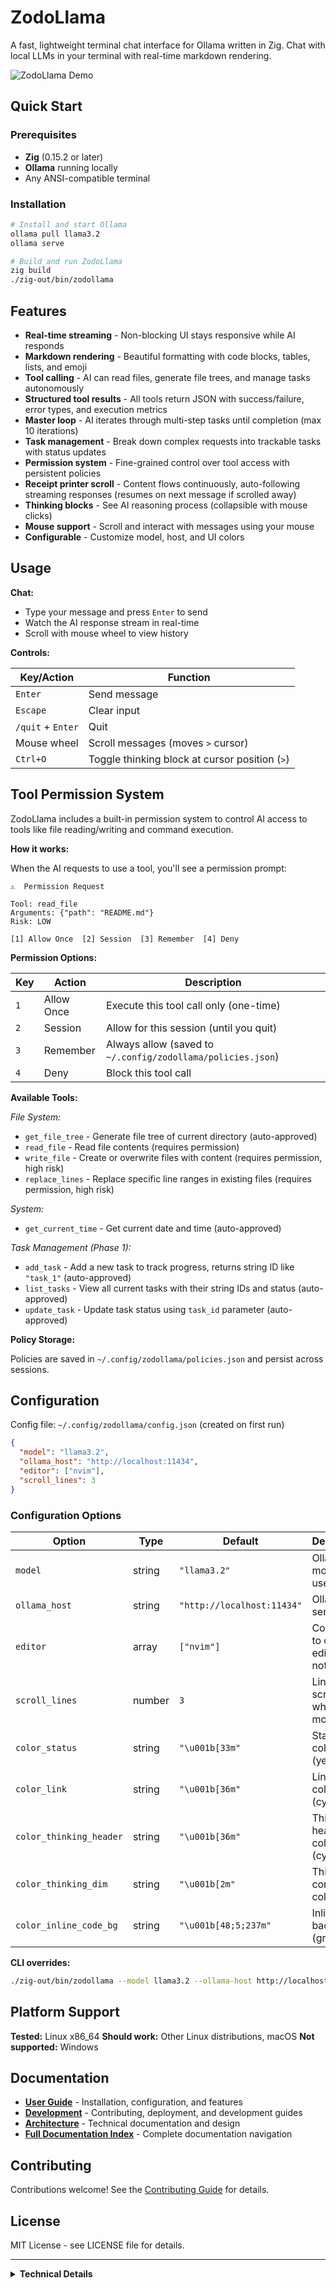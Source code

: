# ZodoLlama

A fast, lightweight terminal chat interface for Ollama written in Zig. Chat with local LLMs in your terminal with real-time markdown rendering.

![ZodoLlama Demo](zodollamademo.gif)

## Quick Start

### Prerequisites

- **Zig** (0.15.2 or later)
- **Ollama** running locally
- Any ANSI-compatible terminal

### Installation

```bash
# Install and start Ollama
ollama pull llama3.2
ollama serve

# Build and run ZodoLlama
zig build
./zig-out/bin/zodollama
```

## Features

- **Real-time streaming** - Non-blocking UI stays responsive while AI responds
- **Markdown rendering** - Beautiful formatting with code blocks, tables, lists, and emoji
- **Tool calling** - AI can read files, generate file trees, and manage tasks autonomously
- **Structured tool results** - All tools return JSON with success/failure, error types, and execution metrics
- **Master loop** - AI iterates through multi-step tasks until completion (max 10 iterations)
- **Task management** - Break down complex requests into trackable tasks with status updates
- **Permission system** - Fine-grained control over tool access with persistent policies
- **Receipt printer scroll** - Content flows continuously, auto-following streaming responses (resumes on next message if scrolled away)
- **Thinking blocks** - See AI reasoning process (collapsible with mouse clicks)
- **Mouse support** - Scroll and interact with messages using your mouse
- **Configurable** - Customize model, host, and UI colors

## Usage

**Chat:**
- Type your message and press `Enter` to send
- Watch the AI response stream in real-time
- Scroll with mouse wheel to view history

**Controls:**

| Key/Action | Function |
|------------|----------|
| `Enter` | Send message |
| `Escape` | Clear input |
| `/quit` + `Enter` | Quit |
| Mouse wheel | Scroll messages (moves `>` cursor) |
| `Ctrl+O` | Toggle thinking block at cursor position (`>`) |

## Tool Permission System

ZodoLlama includes a built-in permission system to control AI access to tools like file reading/writing and command execution.

**How it works:**

When the AI requests to use a tool, you'll see a permission prompt:

```
⚠️  Permission Request

Tool: read_file
Arguments: {"path": "README.md"}
Risk: LOW

[1] Allow Once  [2] Session  [3] Remember  [4] Deny
```

**Permission Options:**

| Key | Action | Description |
|-----|--------|-------------|
| `1` | Allow Once | Execute this tool call only (one-time) |
| `2` | Session | Allow for this session (until you quit) |
| `3` | Remember | Always allow (saved to `~/.config/zodollama/policies.json`) |
| `4` | Deny | Block this tool call |

**Available Tools:**

*File System:*
- `get_file_tree` - Generate file tree of current directory (auto-approved)
- `read_file` - Read file contents (requires permission)
- `write_file` - Create or overwrite files with content (requires permission, high risk)
- `replace_lines` - Replace specific line ranges in existing files (requires permission, high risk)

*System:*
- `get_current_time` - Get current date and time (auto-approved)

*Task Management (Phase 1):*
- `add_task` - Add a new task to track progress, returns string ID like `"task_1"` (auto-approved)
- `list_tasks` - View all current tasks with their string IDs and status (auto-approved)
- `update_task` - Update task status using `task_id` parameter (auto-approved)

**Policy Storage:**

Policies are saved in `~/.config/zodollama/policies.json` and persist across sessions.

## Configuration

Config file: `~/.config/zodollama/config.json` (created on first run)

```json
{
  "model": "llama3.2",
  "ollama_host": "http://localhost:11434",
  "editor": ["nvim"],
  "scroll_lines": 3
}
```

### Configuration Options

| Option | Type | Default | Description |
|--------|------|---------|-------------|
| `model` | string | `"llama3.2"` | Ollama model to use |
| `ollama_host` | string | `"http://localhost:11434"` | Ollama server URL |
| `editor` | array | `["nvim"]` | Command to open editor for notes |
| `scroll_lines` | number | `3` | Lines to scroll per wheel movement |
| `color_status` | string | `"\u001b[33m"` | Status bar color (yellow) |
| `color_link` | string | `"\u001b[36m"` | Link text color (cyan) |
| `color_thinking_header` | string | `"\u001b[36m"` | Thinking header color (cyan) |
| `color_thinking_dim` | string | `"\u001b[2m"` | Thinking content color (dim) |
| `color_inline_code_bg` | string | `"\u001b[48;5;237m"` | Inline code background (grey) |

**CLI overrides:**
```bash
./zig-out/bin/zodollama --model llama3.2 --ollama-host http://localhost:11434
```

## Platform Support

**Tested:** Linux x86_64
**Should work:** Other Linux distributions, macOS
**Not supported:** Windows

## Documentation

- **[User Guide](docs/user-guide/installation.md)** - Installation, configuration, and features
- **[Development](docs/development/)** - Contributing, deployment, and development guides
- **[Architecture](docs/architecture/)** - Technical documentation and design
- **[Full Documentation Index](docs/README.md)** - Complete documentation navigation

## Contributing

Contributions welcome! See the [Contributing Guide](docs/development/contributing.md) for details.

## License

MIT License - see LICENSE file for details.

---

<details>
<summary><strong>Technical Details</strong></summary>

### Architecture

**Core Features:**
- **Multi-threaded streaming** - API calls run in background thread
- **Thread-safe design** - Mutex-protected chunk queue
- **Flicker-free rendering** - Smart viewport management with receipt printer scroll (auto-follows streaming, pauses on manual scroll, resumes on next message)
- **Incremental parsing** - Real-time markdown processing
- **Non-blocking tool execution** - Tools execute automatically during streaming without requiring user input
- **Async permission system** - Non-blocking event-driven permission prompts with state machine tool execution
- **Modular tool system** - Centralized tool definitions in `tools.zig` combining schemas, permissions, and execution
- **Structured tool results** - JSON responses with success/error categorization (7 error types) and execution metadata
- **Master loop** - Iterative task execution with automatic tool call handling and iteration limits
- **State management** - Session-ephemeral task tracking with AppContext pattern for future graph RAG

**Modular Codebase:**
- `main.zig` (56 lines) - Entry point
- `app.zig` (2006 lines) - Core application, App struct, event loop, rendering
- `config.zig` (344 lines) - Configuration and policy persistence
- `ui.zig` (559 lines) - Terminal I/O, input handling, taskbar
- `markdown.zig` (1502 lines) - Markdown parsing and rendering engine
- `tools.zig` (643 lines) - Tool definitions, structured results, execution
- `permission.zig` (684 lines) - Permission management system
- `ollama.zig` (423 lines) - Ollama API client
- `types.zig` (44 lines) - Shared message types
- `state.zig` (69 lines) - Task management state
- `context.zig` (18 lines) - Tool execution context
- `render.zig` (252 lines) - Text wrapping and formatting utilities
- `tree.zig` (365 lines) - File tree generation
- `lexer.zig` (194 lines) - Markdown lexer

### Markdown Support

Headers, emphasis, links, lists, blockquotes, code blocks, inline code, tables, horizontal rules, emoji with ZWJ sequences, CJK characters.

### Memory Management

- Arena allocators for parsing
- General Purpose Allocator for storage
- Thread-safe chunk allocation
- Proper cleanup on completion

### Project History

ZodoLlama evolved from **ZigMark**, a terminal markdown viewer. The core rendering engine was preserved while the interface was transformed from document browsing to AI chat.

</details>
